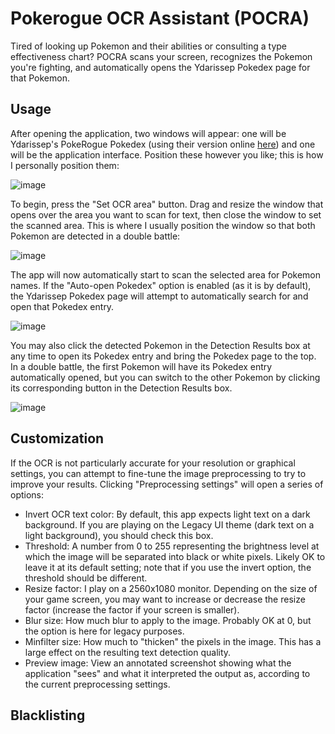 # Pokerogue OCR Assistant (POCRA)
Tired of looking up Pokemon and their abilities or consulting a type effectiveness chart? POCRA scans your screen, recognizes the Pokemon you're fighting, and automatically opens the 
Ydarissep Pokedex page for that Pokemon. 
## Usage
After opening the application, two windows will appear: one will be Ydarissep's PokeRogue Pokedex (using their version online [here](https://ydarissep.github.io/PokeRogue-Pokedex))
and one will be the application interface. Position these however you like; this is how I personally position them:

![image](https://github.com/ruan-xian/POCRA/assets/55116848/6281f97e-ca54-40eb-8304-4a1a9b21d17c)

To begin, press the "Set OCR area" button. Drag and resize the window that opens over the area you want to scan for text, then close the window to set the scanned area.
This is where I usually position the window so that both Pokemon are detected in a double battle:

![image](https://github.com/ruan-xian/POCRA/assets/55116848/c56b3521-c4fc-4fe0-8679-e386d133bc8b)

The app will now automatically start to scan the selected area for Pokemon names. If the "Auto-open Pokedex" option is enabled (as it is by default), the Ydarissep Pokedex page
will attempt to automatically search for and open that Pokedex entry.

![image](https://github.com/ruan-xian/POCRA/assets/55116848/e1f1845a-a50e-479a-aecb-961b34514c75)

You may also click the detected Pokemon in the Detection Results box at any time to open its Pokedex entry and bring the Pokedex page to the top. In a double battle, the first 
Pokemon will have its Pokedex entry automatically opened, but you can switch to the other Pokemon by clicking its corresponding button in the Detection Results box.

![image](https://github.com/ruan-xian/POCRA/assets/55116848/33f2dbe5-40a2-4cf4-a9b3-5b586d24eb3b)

## Customization

If the OCR is not particularly accurate for your resolution or graphical settings, you can attempt to fine-tune the image preprocessing to try to improve your results.
Clicking "Preprocessing settings" will open a series of options:
- Invert OCR text color: By default, this app expects light text on a dark background. If you are playing on the Legacy UI theme (dark text on a light background), you should check this box.
- Threshold: A number from 0 to 255 representing the brightness level at which the image will be separated into black or white pixels. Likely OK to leave it at its default setting;
note that if you use the invert option, the threshold should be different.
- Resize factor: I play on a 2560x1080 monitor. Depending on the size of your game screen, you may want to increase or decrease the resize factor (increase the factor if your screen is smaller).
- Blur size: How much blur to apply to the image. Probably OK at 0, but the option is here for legacy purposes.
- Minfilter size: How much to "thicken" the pixels in the image. This has a large effect on the resulting text detection quality.
- Preview image: View an annotated screenshot showing what the application "sees" and what it interpreted the output as, according to the current preprocessing settings.

## Blacklisting
